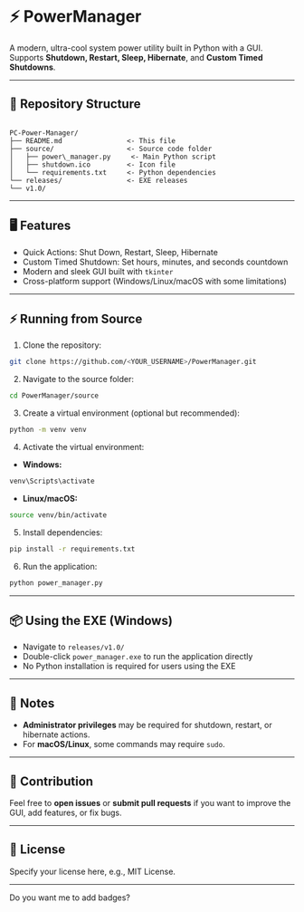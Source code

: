 
# ⚡ PowerManager

A modern, ultra-cool system power utility built in Python with a GUI.  
Supports **Shutdown, Restart, Sleep, Hibernate**, and **Custom Timed Shutdowns**.  

---

## 📂 Repository Structure

```

PC-Power-Manager/
├── README.md                <- This file
├── source/                  <- Source code folder
│   ├── power\_manager.py     <- Main Python script
│   ├── shutdown.ico         <- Icon file
│   └── requirements.txt     <- Python dependencies
└── releases/                <- EXE releases
└── v1.0/

````

---

## 🖥 Features

- Quick Actions: Shut Down, Restart, Sleep, Hibernate  
- Custom Timed Shutdown: Set hours, minutes, and seconds countdown  
- Modern and sleek GUI built with `tkinter`  
- Cross-platform support (Windows/Linux/macOS with some limitations)  

---

## ⚡ Running from Source

1. Clone the repository:

```bash
git clone https://github.com/<YOUR_USERNAME>/PowerManager.git
````

2. Navigate to the source folder:

```bash
cd PowerManager/source
```

3. Create a virtual environment (optional but recommended):

```bash
python -m venv venv
```

4. Activate the virtual environment:

* **Windows:**

```bash
venv\Scripts\activate
```

* **Linux/macOS:**

```bash
source venv/bin/activate
```

5. Install dependencies:

```bash
pip install -r requirements.txt
```

6. Run the application:

```bash
python power_manager.py
```

---

## 📦 Using the EXE (Windows)

* Navigate to `releases/v1.0/`
* Double-click `power_manager.exe` to run the application directly
* No Python installation is required for users using the EXE

---

## 📌 Notes

* **Administrator privileges** may be required for shutdown, restart, or hibernate actions.
* For **macOS/Linux**, some commands may require `sudo`.

---

## 📝 Contribution

Feel free to **open issues** or **submit pull requests** if you want to improve the GUI, add features, or fix bugs.

---

## 📄 License

Specify your license here, e.g., MIT License.

---




Do you want me to add badges?
```
